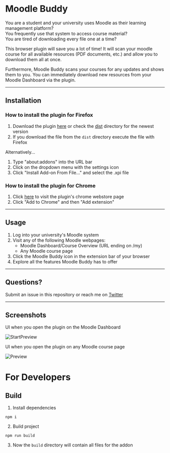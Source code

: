# Moodle Buddy

You are a student and your university uses Moodle as their learning management platform? </br>
You frequently use that system to access course material?  </br>
You are tired of downloading every file one at a time?

This browser plugin will save you a lot of time! It will scan your moodle course for all available resources (PDF documents, etc.) and allow you to download them all at once. 

Furthermore, Moodle Buddy scans your courses for any updates and shows them to you. You can immediately download new resources from your Moodle Dashboard via the plugin.

---

## Installation

### How to install the plugin for **Firefox**

1. Download the plugin [here](https://addons.mozilla.org/en-US/firefox/addon/moodle-buddy/) or check the [dist](https://github.com/marcelreppi/moodle-buddy/tree/master/dist) directory for the newest version
2. If you download the file from the `dist` directory execute the file with Firefox

Alternatively...

1. Type "about:addons" into the URL bar
2. Click on the dropdown menu with the settings icon
3. Click "Install Add-on From File..." and select the .xpi file

### How to install the plugin for **Chrome**

1. Click [here](https://chrome.google.com/webstore/detail/moodle-buddy/nomahjpllnbcpbggnpiehiecfbjmcaeo) to visit the plugin's chrome webstore page
2. Click "Add to Chrome" and then "Add extension"

---

## Usage

1. Log into your university's Moodle system
2. Visit any of the following Moodle webpages:
    * Moodle Dashboard/Course Overview (URL ending on /my)
    * Any Moodle course page
3. Click the Moodle Buddy icon in the extension bar of your browser
4. Explore all the features Moodle Buddy has to offer

---

## Questions?

Submit an issue in this repository or reach me on [Twitter](https://twitter.com/marcelreppi)

---

## Screenshots

UI when you open the plugin on the Moodle Dashboard

![StartPreview](https://raw.githubusercontent.com/marcelreppi/moodle-buddy/master/screenshots/startpage.png "Plugin Preview")

UI when you open the plugin on any Moodle course page

![Preview](https://raw.githubusercontent.com/marcelreppi/moodle-buddy/master/screenshots/coursepage.png "Plugin Preview")

# For Developers

## Build

1. Install dependencies

```
npm i
```

2. Build project

```
npm run build
```

3. Now the `build` directory will contain all files for the addon